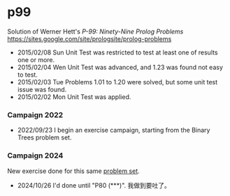 # p99
Solution of Werner Hett's *P-99: Ninety-Nine Prolog Problems*
https://sites.google.com/site/prologsite/prolog-problems

* 2015/02/08 Sun Unit Test was restricted to test at least one of results one or more.
* 2015/02/04 Wen Unit Test was advanced, and 1.23 was found not easy to test.
* 2015/02/03 Tue Problems 1.01 to 1.20 were solved, but some unit test issue was found.
* 2015/02/02 Mon Unit Test was applied.

### Campaign 2022

- 2022/09/23 I begin an exercise campaign, starting from the Binary Trees problem set.

### Campaign 2024
New exercise done for this same [problem set](https://www.ic.unicamp.br/~meidanis/courses/mc336/2009s2/prolog/problemas/).

- 2024/10/26 I'd done until "P80 (***)". 我做到要吐了。

